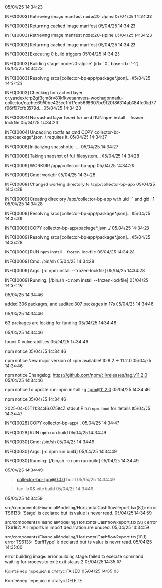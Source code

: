 05/04/25 14:34:23

INFO[0003] Retrieving image manifest node:20-alpine
05/04/25 14:34:23

INFO[0003] Returning cached image manifest
05/04/25 14:34:23

INFO[0003] Retrieving image manifest node:20-alpine
05/04/25 14:34:23

INFO[0003] Returning cached image manifest
05/04/25 14:34:23

INFO[0003] Executing 0 build triggers
05/04/25 14:34:23

INFO[0003] Building stage 'node:20-alpine' [idx: '0', base-idx: '-1']
05/04/25 14:34:23

INFO[0003] Resolving srcs [collector-bp-app/package*.json]...
05/04/25 14:34:23

INFO[0003] Checking for cached layer cr.yandex/crp2gf3gm8rv83kfkvet/amvera-wochagonnadu-collector/cache:6990be426cc1fd17eb5668607bc9f20f86314ab384fc0bd77f96ff07cfb3579d...
05/04/25 14:34:23

INFO[0004] No cached layer found for cmd RUN npm install --frozen-lockfile
05/04/25 14:34:23

INFO[0004] Unpacking rootfs as cmd COPY collector-bp-app/package*.json ./ requires it.
05/04/25 14:34:27

INFO[0008] Initializing snapshotter ...
05/04/25 14:34:27

INFO[0008] Taking snapshot of full filesystem...
05/04/25 14:34:28

INFO[0009] WORKDIR /app/collector-bp-app
05/04/25 14:34:28

INFO[0009] Cmd: workdir
05/04/25 14:34:28

INFO[0009] Changed working directory to /app/collector-bp-app
05/04/25 14:34:28

INFO[0009] Creating directory /app/collector-bp-app with uid -1 and gid -1
05/04/25 14:34:28

INFO[0009] Resolving srcs [collector-bp-app/package*.json]...
05/04/25 14:34:28

INFO[0009] COPY collector-bp-app/package*.json ./
05/04/25 14:34:28

INFO[0009] Resolving srcs [collector-bp-app/package*.json]...
05/04/25 14:34:28

INFO[0009] RUN npm install --frozen-lockfile
05/04/25 14:34:28

INFO[0009] Cmd: /bin/sh
05/04/25 14:34:28

INFO[0009] Args: [-c npm install --frozen-lockfile]
05/04/25 14:34:28

INFO[0009] Running: [/bin/sh -c npm install --frozen-lockfile]
05/04/25 14:34:46

05/04/25 14:34:46

added 306 packages, and audited 307 packages in 17s
05/04/25 14:34:46

05/04/25 14:34:46

63 packages are looking for funding
05/04/25 14:34:46

05/04/25 14:34:46

found 0 vulnerabilities
05/04/25 14:34:46

npm notice
05/04/25 14:34:46

npm notice New major version of npm available! 10.8.2 -> 11.2.0
05/04/25 14:34:46

npm notice Changelog: https://github.com/npm/cli/releases/tag/v11.2.0
05/04/25 14:34:46

npm notice To update run: npm install -g npm@11.2.0
05/04/25 14:34:46

npm notice
05/04/25 14:34:46

2025-04-05T11:34:46.07594Z stdout F run `npm fund` for details
05/04/25 14:34:47

INFO[0028] COPY collector-bp-app/ .
05/04/25 14:34:47

INFO[0028] RUN npm run build
05/04/25 14:34:49

INFO[0030] Cmd: /bin/sh
05/04/25 14:34:49

INFO[0030] Args: [-c npm run build]
05/04/25 14:34:49

INFO[0030] Running: [/bin/sh -c npm run build]
05/04/25 14:34:49

05/04/25 14:34:49

> collector-bp-app@0.0.0 build
05/04/25 14:34:49

> tsc -b && vite build
05/04/25 14:34:49

05/04/25 14:34:59

src/components/FinancialModeling/HorizontalCashflowReport.tsx(8,1): error TS6133: 'Stage' is declared but its value is never read.
05/04/25 14:34:59

src/components/FinancialModeling/HorizontalCashflowReport.tsx(9,1): error TS6192: All imports in import declaration are unused.
05/04/25 14:34:59

src/components/FinancialModeling/HorizontalCashflowReport.tsx(10,1): error TS6133: 'StaffType' is declared but its value is never read.
05/04/25 14:35:00

error building image: error building stage: failed to execute command: waiting for process to exit: exit status 2
05/04/25 14:35:07

Контейнер перешел в статус FAILED
05/04/25 14:35:08

Контейнер перешел в статус DELETE